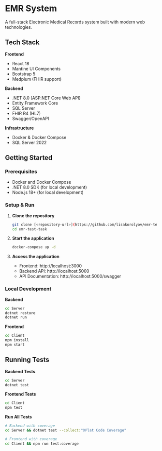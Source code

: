 # EMR System

A full-stack Electronic Medical Records system built with modern web technologies.

## Tech Stack

**Frontend**
- React 18
- Mantine UI Components
- Bootstrap 5
- Medplum (FHIR support)

**Backend**
- .NET 8.0 (ASP.NET Core Web API)
- Entity Framework Core
- SQL Server
- FHIR R4 (HL7)
- Swagger/OpenAPI

**Infrastructure**
- Docker & Docker Compose
- SQL Server 2022

## Getting Started

### Prerequisites
- Docker and Docker Compose
- .NET 8.0 SDK (for local development)
- Node.js 18+ (for local development)

### Setup & Run

1. **Clone the repository**
   ```bash
   git clone [<repository-url>](https://github.com/lisakorolyov/emr-test-task)
   cd emr-test-task
   ```

2. **Start the application**
   ```bash
   docker-compose up -d
   ```

3. **Access the application**
   - Frontend: http://localhost:3000
   - Backend API: http://localhost:5000
   - API Documentation: http://localhost:5000/swagger

### Local Development

**Backend**
```bash
cd Server
dotnet restore
dotnet run
```

**Frontend**
```bash
cd Client
npm install
npm start
```

## Running Tests

**Backend Tests**
```bash
cd Server
dotnet test
```

**Frontend Tests**
```bash
cd Client
npm test
```

**Run All Tests**
```bash
# Backend with coverage
cd Server && dotnet test --collect:"XPlat Code Coverage"

# Frontend with coverage
cd Client && npm run test:coverage
```
